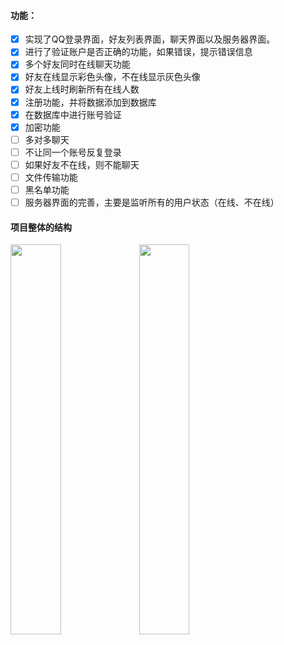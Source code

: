 #### 功能：
- [x] 实现了QQ登录界面，好友列表界面，聊天界面以及服务器界面。
- [x] 进行了验证账户是否正确的功能，如果错误，提示错误信息
- [x] 多个好友同时在线聊天功能
- [x] 好友在线显示彩色头像，不在线显示灰色头像
- [x] 好友上线时刷新所有在线人数
- [x] 注册功能，并将数据添加到数据库
- [x] 在数据库中进行账号验证
- [x] 加密功能
- [ ] 多对多聊天
- [ ] 不让同一个账号反复登录
- [ ] 如果好友不在线，则不能聊天
- [ ] 文件传输功能
- [ ] 黑名单功能
- [ ] 服务器界面的完善，主要是监听所有的用户状态（在线、不在线）

#### 项目整体的结构
<img src="https://img-blog.csdnimg.cn/20191009215633468.png?x-oss-process=image/watermark,type_ZmFuZ3poZW5naGVpdGk,shadow_10,text_aHR0cHM6Ly9ibG9nLmNzZG4ubmV0L2l0X2lzX21lX2E=,size_16,color_FFFFFF,t_70" width="40%">
<img src="https://img-blog.csdnimg.cn/20191009215659477.png?x-oss-process=image/watermark,type_ZmFuZ3poZW5naGVpdGk,shadow_10,text_aHR0cHM6Ly9ibG9nLmNzZG4ubmV0L2l0X2lzX21lX2E=,size_16,color_FFFFFF,t_70" width="40%">








